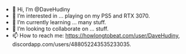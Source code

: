 - 👋 Hi, I’m @DaveHudiny
- 👀 I’m interested in ... playing on my PS5 and RTX 3070.
- 🌱 I’m currently learning ... many stuff.
- 💞️ I’m looking to collaborate on ... stuff.
- 📫 How to reach me: https://howlongtobeat.com/user/DaveHudiny, discordapp.com/users/488052243535233035.

<!---
DaveHudiny/DaveHudiny is a ✨ special ✨ repository because its `README.md` (this file) appears on your GitHub profile.
You can click the Preview link to take a look at your changes.
--->
